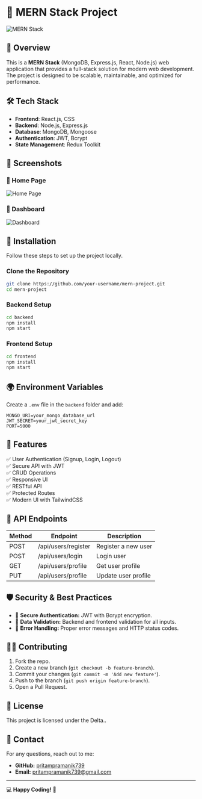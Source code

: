 # 🌟 MERN Stack Project

![MERN Stack](https://repository-images.githubusercontent.com/243163229/4ff56a80-9a4c-11ea-87e7-17b5fd6b9c66)
## 🚀 Overview
This is a **MERN Stack** (MongoDB, Express.js, React, Node.js) web application that provides a full-stack solution for modern web development. The project is designed to be scalable, maintainable, and optimized for performance.

## 🛠️ Tech Stack
- **Frontend**: React.js,  CSS
- **Backend**: Node.js, Express.js
- **Database**: MongoDB, Mongoose
- **Authentication**: JWT, Bcrypt
- **State Management**: Redux Toolkit

## 📸 Screenshots
### 🔹 Home Page
![Home Page](https://via.placeholder.com/1200x600?text=Home+Page)

### 🔹 Dashboard
![Dashboard](https://via.placeholder.com/1200x600?text=Dashboard)

## 🔧 Installation
Follow these steps to set up the project locally.

### Clone the Repository
```sh
git clone https://github.com/your-username/mern-project.git
cd mern-project
```

### Backend Setup
```sh
cd backend
npm install
npm start
```

### Frontend Setup
```sh
cd frontend
npm install
npm start
```

## 🌍 Environment Variables
Create a `.env` file in the `backend` folder and add:
```
MONGO_URI=your_mongo_database_url
JWT_SECRET=your_jwt_secret_key
PORT=5000
```

## 🚀 Features
✅ User Authentication (Signup, Login, Logout)  
✅ Secure API with JWT  
✅ CRUD Operations  
✅ Responsive UI  
✅ RESTful API  
✅ Protected Routes  
✅ Modern UI with TailwindCSS  

## 📜 API Endpoints
| Method | Endpoint | Description |
|--------|----------|-------------|
| POST | /api/users/register | Register a new user |
| POST | /api/users/login | Login user |
| GET | /api/users/profile | Get user profile |
| PUT | /api/users/profile | Update user profile |

## 🛡️ Security & Best Practices
- 🔐 **Secure Authentication:** JWT with Bcrypt encryption.
- 🔄 **Data Validation:** Backend and frontend validation for all inputs.
- 🛑 **Error Handling:** Proper error messages and HTTP status codes.

## 👨‍💻 Contributing
1. Fork the repo.
2. Create a new branch (`git checkout -b feature-branch`).
3. Commit your changes (`git commit -m 'Add new feature'`).
4. Push to the branch (`git push origin feature-branch`).
5. Open a Pull Request.

## 📄 License
This project is licensed under the Delta..

## 🤝 Contact
For any questions, reach out to me:
- **GitHub:** [pritampramanik739](https://github.com/pritampramanik739)
- **Email:** pritampramanik739@gmail.com

---
💻 **Happy Coding!** 🚀
